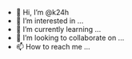 - 👋 Hi, I’m @k24h
- 👀 I’m interested in ...
- 🌱 I’m currently learning ...
- 💞️ I’m looking to collaborate on ...
- 📫 How to reach me ...

<!---
k24h/k24h is a ✨ special ✨ repository because its `README.md` (this file) appears on your GitHub profile.
You can click the Preview link to take a look at your changes.
--->
